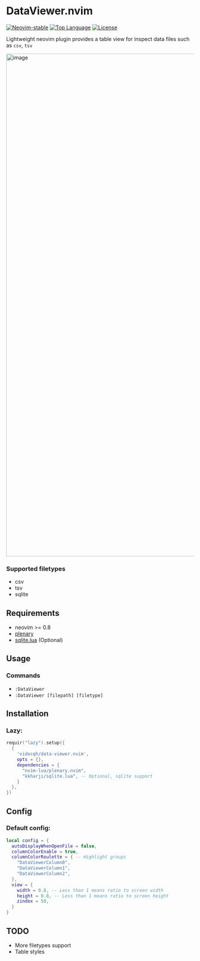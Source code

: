 # DataViewer.nvim

<a href="https://github.com/neovim/neovim/releases/tag/stable"><img alt="Neovim-stable" src="https://img.shields.io/badge/Neovim-stable-blueviolet.svg?style=flat-square&logo=Neovim&logoColor=green" /></a>
<a href="https://github.com/vidocqh/data-viewer.nvim/search?l=lua"><img alt="Top Language" src="https://img.shields.io/github/languages/top/vidocqh/data-viewer.nvim?style=flat-square&label=Lua&logo=lua&logoColor=darkblue" /></a>
<a href="https://github.com/vidocqh/data-viewer.nvim/blob/main/LICENSE"><img alt="License" src="https://img.shields.io/github/license/vidocqh/data-viewer.nvim?style=flat-square&logo=MIT&label=License" /></a>

Lightweight neovim plugin provides a table view for inspect data files such as `csv`, `tsv`

<img width="1352" alt="image" src="https://github.com/VidocqH/data-viewer.nvim/assets/16725418/7b933b3a-fd4e-4758-9917-9055c35796db">

### Supported filetypes

- csv
- tsv
- sqlite

## Requirements

- neovim >= 0.8
- [plenary](https://github.com/nvim-lua/plenary.nvim)
- [sqlite.lua](https://github.com/kkharji/sqlite.lua) (Optional)

## Usage

### Commands

- `:DataViewer`
- `:DataViewer [filepath] [filetype]`

## Installation

### Lazy:

```lua
requir("lazy").setup({
  {
    'vidocqh/data-viewer.nvim',
    opts = {},
    dependencies = {
      "nvim-lua/plenary.nvim",
      "kkharji/sqlite.lua", -- Optional, sqlite support
    }
  },
})
```

## Config

### Default config:

```lua
local config = {
  autoDisplayWhenOpenFile = false,
  columnColorEnable = true,
  columnColorRoulette = { -- Highlight groups
    "DataViewerColumn0",
    "DataViewerColumn1",
    "DataViewerColumn2",
  },
  view = {
    width = 0.8, -- Less than 1 means ratio to screen width
    height = 0.8, -- Less than 1 means ratio to screen height
    zindex = 50,
  }
}
```

## TODO

- More filetypes support
- Table styles
